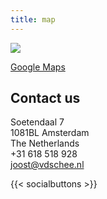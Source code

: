 ```yaml
---
title: map
---
```


![](/uploads/map.png)

[Google Maps](https://www.google.com/maps)

## Contact us

Soetendaal 7  
1081BL Amsterdam  
The Netherlands  
+31 618 518 928  
joost@vdschee.nl

{{< socialbuttons >}}